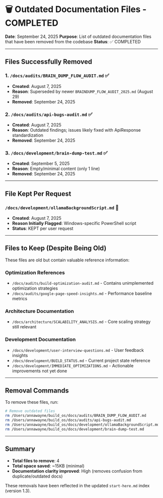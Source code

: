 # 🗑️ Outdated Documentation Files - COMPLETED

**Date**: September 24, 2025
**Purpose**: List of outdated documentation files that have been removed from the codebase
**Status**: ✅ COMPLETED

---

## Files Successfully Removed

### 1. `/docs/audits/BRAIN_DUMP_FLOW_AUDIT.md` ✅

- **Created**: August 7, 2025
- **Reason**: Superseded by newer `BRAINDUMP_FLOW_AUDIT_2025.md` (August 29)
- **Removed**: September 24, 2025

### 2. `/docs/audits/api-bugs-audit.md` ✅

- **Created**: August 7, 2025
- **Reason**: Outdated findings; issues likely fixed with ApiResponse standardization
- **Removed**: September 24, 2025

### 3. `/docs/development/brain-dump-test.md` ✅

- **Created**: September 5, 2025
- **Reason**: Empty/minimal content (only 1 line)
- **Removed**: September 24, 2025

---

## File Kept Per Request

### `/docs/development/ollamaBackgroundScript.md` 🔄

- **Created**: August 7, 2025
- **Reason Initially Flagged**: Windows-specific PowerShell script
- **Status**: KEPT per user request

---

## Files to Keep (Despite Being Old)

These files are old but contain valuable reference information:

### Optimization References

- `/docs/audits/build-optimization-audit.md` - Contains unimplemented optimization strategies
- `/docs/audits/google-page-speed-insights.md` - Performance baseline metrics

### Architecture Documentation

- `/docs/architecture/SCALABILITY_ANALYSIS.md` - Core scaling strategy still relevant

### Development Documentation

- `/docs/development/user-interview-questions.md` - User feedback insights
- `/docs/development/BUILD_STATUS.md` - Current project state reference
- `/docs/development/IMMEDIATE_OPTIMIZATIONS.md` - Actionable improvements not yet done

---

## Removal Commands

To remove these files, run:

```bash
# Remove outdated files
rm /Users/annawayne/build_os/docs/audits/BRAIN_DUMP_FLOW_AUDIT.md
rm /Users/annawayne/build_os/docs/audits/api-bugs-audit.md
rm /Users/annawayne/build_os/docs/development/ollamaBackgroundScript.md
rm /Users/annawayne/build_os/docs/development/brain-dump-test.md
```

---

## Summary

- **Total files to remove**: 4
- **Total space saved**: ~15KB (minimal)
- **Documentation clarity improved**: High (removes confusion from duplicate/outdated docs)

These removals have been reflected in the updated `start-here.md` index (version 1.3).
